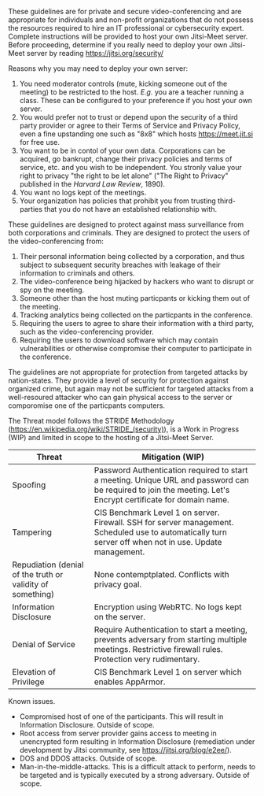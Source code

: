 These guidelines are for private and secure video-conferencing and are appropriate for individuals and non-profit organizations that do not possess the resources required to hire an IT professional or cybersecurity expert.
Complete instructions will be provided to host your own Jitsi-Meet server.  Before proceeding, determine if you really need to deploy your own Jitsi-Meet server by reading https://jitsi.org/security/

Reasons why you may need to deploy your own server:
1. You need moderator controls (mute, kicking someone out of the meeting) to be restricted to the host.  *E.g.* you are a teacher running a class.  These can be configured to your preference if you host your own server.
2. You would prefer not to trust or depend upon the security of a third party provider or agree to their Terms of Service and Privacy Policy, even a fine upstanding one such as "8x8" which hosts https://meet.jit.si for free use.
3. You want to be in contol of your own data.  Corporations can be acquired, go bankrupt, change their privacy policies and terms of service, etc. and you wish to be independent.  You stronly value your right to privacy "the right to be let alone" ("The Right to Privacy" published in the *Harvard Law Review*, 1890).
4. You want no logs kept of the meetings.
5. Your organization has policies that prohibit you from trusting third-parties that you do not have an established relationship with.

These guidelines are designed to protect against mass surveillance from both corporations and criminals.  They are designed to protect the users of the video-conferencing from:
1. Their personal information being collected by a corporation, and thus subject to subsequent security breaches with leakage of their information to criminals and others.
2. The video-conference being hijacked by hackers who want to disrupt or spy on the meeting.
3. Someone other than the host muting particpants or kicking them out of the meeting.
4. Tracking analytics being collected on the particpants in the conference.
5. Requiring the users to agree to share their information with a third party, such as the video-conferencing provider.
6. Requiring the users to download software which may contain vulnerabilities or otherwise compromise their computer to participate in the conference.

The guidelines are not appropriate for protection from targeted attacks by nation-states.  They provide a level of security for protection against organized crime, but again may not be sufficient for targeted attacks from a well-resoured attacker who can gain physical access to the server or comporomise one of the particpants computers.

The Threat model follows the STRIDE Methodology (https://en.wikipedia.org/wiki/STRIDE_(security)), is a Work in Progress (WIP) and limited in scope to the hosting of a Jitsi-Meet Server.

Threat | Mitigation (WIP)
-------|----------
Spoofing | Password Authentication required to start a meeting.  Unique URL and password can be required to join the meeting.  Let's Encrypt certificate for domain name.
Tampering| CIS Benchmark Level 1 on server.  Firewall. SSH for server management. Scheduled use to automatically turn server off when not in use. Update management.
Repudiation (denial of the truth or validity of something) | None contemptplated.  Conflicts with privacy goal.
Information Disclosure | Encryption using WebRTC.  No logs kept on the server.
Denial of Service | Require Authentication to start a meeting, prevents adversary from starting multiple meetings.  Restrictive firewall rules.  Protection very rudimentary.
Elevation of Privilege |  CIS Benchmark Level 1 on server which enables AppArmor.

Known issues.
* Compromised host of one of the participants.  This will result in Information Disclosure.  Outside of scope.
* Root access from server provider gains access to meeting in unencrypted form resulting in Information Disclosure (remediation under development by Jitsi community, see https://jitsi.org/blog/e2ee/).
* DOS and DDOS attacks.  Outside of scope.
* Man-in-the-middle-attacks.  This is a difficult attack to perform, needs to be targeted and is typically executed by a strong adversary. Outside of scope.
